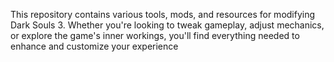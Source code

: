 This repository contains various tools, mods, and resources for modifying Dark Souls 3. Whether you're looking to tweak gameplay, adjust mechanics, or explore the game's inner workings, you'll find everything needed to enhance and customize your experience
